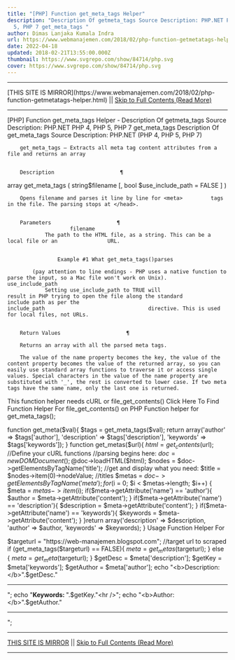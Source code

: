 ```yaml
---
title: "[PHP] Function get_meta_tags Helper"
description: "Description Of getmeta_tags Source Description: PHP.NET PHP 4, PHP
  5, PHP 7 get_meta_tags "
author: Dimas Lanjaka Kumala Indra
url: https://www.webmanajemen.com/2018/02/php-function-getmetatags-helper.html
date: 2022-04-18
updated: 2018-02-21T13:55:00.000Z
thumbnail: https://www.svgrepo.com/show/84714/php.svg
cover: https://www.svgrepo.com/show/84714/php.svg
---
```


<hr/> [THIS SITE IS MIRROR](https://www.webmanajemen.com/2018/02/php-function-getmetatags-helper.html) || <a href="https://www.webmanajemen.com/2018/02/php-function-getmetatags-helper.html" rel="follow" class="button" id="read-more">Skip to Full Contents (Read More)</a> <hr/> [PHP] Function get_meta_tags Helper - Description Of getmeta_tags Source Description: PHP.NET PHP 4, PHP 5, PHP 7 get_meta_tags  Description Of get_meta_tags     
Source Description: PHP.NET      
        (PHP 4, PHP 5, PHP 7)     
    
        get_meta_tags — Extracts all meta tag content attributes from a         file and returns an array     

    
        Description                     ¶             
    
array get_meta_tags ( string$filename [, bool        $use_include_path = FALSE ] )     
    
        Opens filename and parses it line by line for <meta>         tags in the file. The parsing stops at </head>.     

    
        Parameters                     ¶             
                        filename                            
                The path to the HTML file, as a string. This can be a local file or an                URL.             
            
                
                    Example #1 What get_meta_tags()parses                 
                
                    
                        
<meta name="author" content="name">
<meta name="keywords" content="php documentation">
<meta name="DESCRIPTION" content="a php manual">
<meta name="geo.position" content="49.33;-86.59">
</head> <!-- parsing stops here -->
                    
                
            
            (pay attention to line endings - PHP uses a native function to             parse the input, so a Mac file won't work on Unix).                             use_include_path                            
                Setting use_include_path to TRUE will                 result in PHP trying to open the file along the standard                 include path as per the                                     include_path                                 directive. This is used for local files, not URLs.             
            
    
        Return Values                     ¶             
    
        Returns an array with all the parsed meta tags.     
    
        The value of the name property becomes the key, the value of the         content property becomes the value of the returned array, so you can         easily use standard array functions to traverse it or access single         values. Special characters in the value of the name property are         substituted with '_', the rest is converted to lower case. If two meta         tags have the same name, only the last one is returned.     
 
This function helper needs cURL or file_get_contents()
Click Here To Find Function Helper For file_get_contents() on PHP
 Function helper for get_meta_tags();

function get_meta($val){
$tags = get_meta_tags($val);
return array('author' => $tags['author'], 'description' => $tags['description'], 'keywords' => $tags['keywords']);
}
function get_metas($url){
$html = get_contents($url); //Define your cURL functions 
//parsing begins here:
$doc = new DOMDocument();
@$doc->loadHTML($html);
$nodes = $doc->getElementsByTagName('title');
//get and display what you need:
$title = $nodes->item(0)->nodeValue; //titles
$metas = $doc->getElementsByTagName('meta');
for ($i = 0; $i < $metas->length; $i++)
{    $meta = $metas->item($i);
    if($meta->getAttribute('name') == 'author'){
        $author = $meta->getAttribute('content');
        }
    if($meta->getAttribute('name') == 'description'){
        $description = $meta->getAttribute('content');
        }
    if($meta->getAttribute('name') == 'keywords'){
        $keywords = $meta->getAttribute('content');
        }
}return array('description' => $description, 'author' => $author, 'keywords' => $keywords);
}
Usage Function Helper For

$targeturl = "https://web-manajemen.blogspot.com"; //target url to scraped
if (get_meta_tags($targeturl) == FALSE){
$meta = get_metas($targeturl);
} else {
$meta = get_meta($targeturl);
}
$getDesc = $meta['description'];
$getKey = $meta['keywords'];
$getAuthor = $meta['author'];
echo "<b>Description: </b>".$getDesc."<hr />";
echo "<b>Keywords: </b>".$getKey."<hr />";
echo "<b>Author: </b>".$getAuthor."<hr />"; <hr/> [THIS SITE IS MIRROR](https://www.webmanajemen.com/2018/02/php-function-getmetatags-helper.html) || <a href="https://www.webmanajemen.com/2018/02/php-function-getmetatags-helper.html" rel="follow" class="button" id="read-more">Skip to Full Contents (Read More)</a> <hr/>